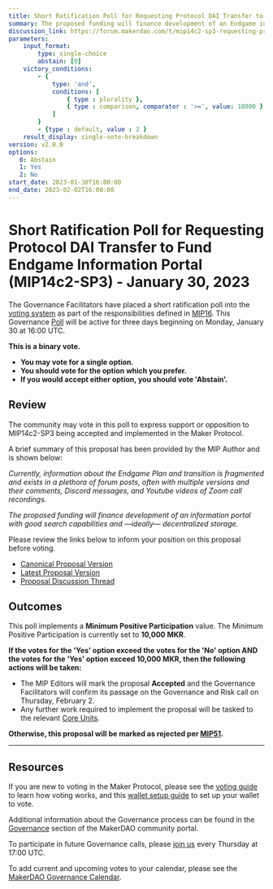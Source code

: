 ```yaml
---
title: Short Ratification Poll for Requesting Protocol DAI Transfer to Fund Endgame Information Portal (MIP14c2-SP3) - January 30, 2023
summary: The proposed funding will finance development of an Endgame information portal with good search capabilities and, ideally, decentralized storage.
discussion_link: https://forum.makerdao.com/t/mip14c2-sp3-requesting-protocol-dai-transfer-to-fund-endgame-information-portal/19370
parameters:
    input_format:
        type: single-choice
        abstain: [0]
    victory_conditions:
        - {
            type: 'and',
            conditions: [
                { type : plurality },
                { type : comparison, comparator : '>=', value: 10000 }
            ]
        }
        - {type : default, value : 2 }
    result_display: single-vote-breakdown
version: v2.0.0
options:
   0: Abstain
   1: Yes
   2: No
start_date: 2023-01-30T16:00:00
end_date: 2023-02-02T16:00:00
---
```

# Short Ratification Poll for Requesting Protocol DAI Transfer to Fund Endgame Information Portal (MIP14c2-SP3) - January 30, 2023

The Governance Facilitators have placed a short ratification poll into the [voting system](https://vote.makerdao.com/polling) as part of the responsibilities defined in [MIP16](https://mips.makerdao.com/mips/details/MIP16). This Governance [Poll](https://community-development.makerdao.com/en/learn/governance/on-chain-gov) will be active for three days beginning on Monday, January 30 at 16:00 UTC.

**This is a binary vote.**
- **You may vote for a single option.**
- **You should vote for the option which you prefer.**
- **If you would accept either option, you should vote 'Abstain'.**

## Review

The community may vote in this poll to express support or opposition to MIP14c2-SP3 being accepted and implemented in the Maker Protocol.

A brief summary of this proposal has been provided by the MIP Author and is shown below:

*Currently, information about the Endgame Plan and transition is fragmented and exists in a plethora of forum posts, often with multiple versions and their comments, Discord messages, and Youtube videos of Zoom call recordings.*

*The proposed funding will finance development of an information portal with good search capabilities and —ideally— decentralized storage.*

Please review the links below to inform your position on this proposal before voting.
* [Canonical Proposal Version](https://github.com/makerdao/mips/blob/e71a56bb6e5cced0cdc320806eff2a4b06bbccd4/MIP14/MIP14c2-Subproposals/MIP14c2-SP3.md)
* [Latest Proposal Version](https://mips.makerdao.com/mips/details/MIP14c2SP3)
* [Proposal Discussion Thread](https://forum.makerdao.com/t/mip14c2-sp3-requesting-protocol-dai-transfer-to-fund-endgame-information-portal/19370)

## Outcomes

This poll implements a **Minimum Positive Participation** value. The Minimum Positive Participation is currently set to **10,000 MKR**.

**If the votes for the 'Yes' option exceed the votes for the 'No' option AND the votes for the 'Yes' option exceed 10,000 MKR, then the following actions will be taken:**
* The MIP Editors will mark the proposal **Accepted** and the Governance Facilitators will confirm its passage on the Governance and Risk call on Thursday, February 2.
* Any further work required to implement the proposal will be tasked to the relevant [Core Units](https://mips.makerdao.com/mips/details/MIP38#mip38c2-core-unit-state).

**Otherwise, this proposal will be marked as rejected per [MIP51](https://mips.makerdao.com/mips/details/MIP51#mip51c2-ratification-poll).**

---

## Resources

If you are new to voting in the Maker Protocol, please see the [voting guide](https://community-development.makerdao.com/en/learn/governance/how-voting-works/) to learn how voting works, and this [wallet setup guide](https://community-development.makerdao.com/en/learn/governance/voting-setup/) to set up your wallet to vote.

Additional information about the Governance process can be found in the [Governance](https://community-development.makerdao.com/en/learn/governance) section of the MakerDAO community portal.

To participate in future Governance calls, please [join us](https://github.com/makerdao/community/tree/master/governance/governance-and-risk-meetings) every Thursday at 17:00 UTC.

To add current and upcoming votes to your calendar, please see the [MakerDAO Governance Calendar](https://manual.makerdao.com/makerdao/calendars/governance-calendar).

